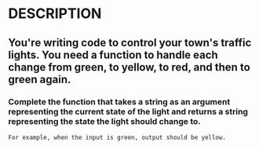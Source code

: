 #   DESCRIPTION
##  You're writing code to control your town's traffic lights. You need a function to handle each change from green, to yellow, to red, and then to green again.

### Complete the function that takes a string as an argument representing the current state of the light and returns a string representing the state the light should change to.
```
For example, when the input is green, output should be yellow.

